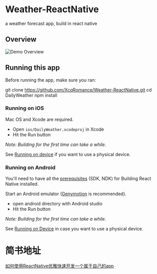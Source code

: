 # Weather-ReactNative
a weather forecast app, build in react native 

## Overview
![Demo Overview](https://github.com/XcqRomance/Weather-ReactNative/blob/master/ios_weather.gif)

## Running this app

Before running the app, make sure you ran:

git clone https://github.com/XcqRomance/Weather-ReactNative.git
cd DailyWeather
npm install

### Running on iOS

Mac OS and Xcode are required.

- Open `ios/DailyWeather.xcodeproj` in Xcode
- Hit the Run button

_Note: Building for the first time can take a while._

See [Running on device](https://facebook.github.io/react-native/docs/running-on-device.html) if you want to use a physical device.

### Running on Android

You'll need to have all the [prerequisites](https://facebook.github.io/react-native/docs/android-building-from-source.html) (SDK, NDK) for Building React Native installed.

Start an Android emulator ([Genymotion](https://www.genymotion.com) is recommended).

- open android directory with Android studio
- Hit the Run button

_Note: Building for the first time can take a while._

See [Running on Device](https://facebook.github.io/react-native/docs/running-on-device.html) in case you want to use a physical device.

# 简书地址
[如何使用ReactNative优雅快速开发一个属于自己的app](https://www.jianshu.com/p/916181d58174)
